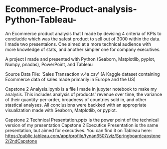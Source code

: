 # Ecommerce-Product-analysis-Python-Tableau-
An Ecommerce product analysis that I made by devising 4 criteria of KPIs to concludde which was the safest product to sell out of 3000 within the data.
I made two presentaions. One aimed at a more technical audience with more knowledge of stats, and another simpler one for company executives.

A project I made and presented with Python (Seaborn, Matplotlib, pyplot, Numpy, pnadas), PowerPoint, and Tableau

Source Data File: 'Sales Transaction v.4a.csv' (A Kaggle dataset containing Ecommerce data of sales made primarily in Europe and the US)

Capstone 2 Analysis.ipynb is a file I made in jupyter notebook to make my analysis. This includes analysis of products' revenue over time, the variance of their quantity-per-order, broadness of countries sold in, and other stastical analyses. All conclusions were backked with an appropriate visualization made with Seaborn, Matplotlib, or pyplot.

Capstone 2 Technical Presentation.pptx is the power point of the technical version of my presentation 
Capstone 2 Executice Presentation is the same presentation, but aimed for executives. You can find it on Tableau here: https://public.tableau.com/app/profile/tynan6507/viz/Springboardcapstone2/2ndCapstone
